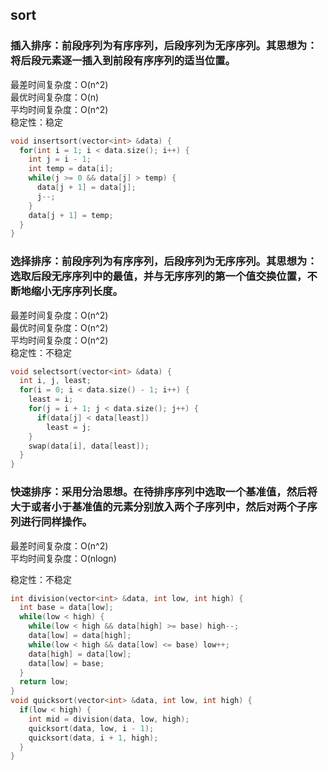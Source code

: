 ## sort

### 插入排序：前段序列为有序序列，后段序列为无序序列。其思想为：将后段元素逐一插入到前段有序序列的适当位置。

最差时间复杂度：O(n^2)  
最优时间复杂度：O(n)  
平均时间复杂度：O(n^2)  
稳定性：稳定  

```c++
void insertsort(vector<int> &data) {
  for(int i = 1; i < data.size(); i++) {
    int j = i - 1;
    int temp = data[i];
    while(j >= 0 && data[j] > temp) {
      data[j + 1] = data[j];
      j--;
    }
    data[j + 1] = temp;
  }
}
```

### 选择排序：前段序列为有序序列，后段序列为无序序列。其思想为：选取后段无序序列中的最值，并与无序序列的第一个值交换位置，不断地缩小无序序列长度。

最差时间复杂度：O(n^2)  
最优时间复杂度：O(n^2)  
平均时间复杂度：O(n^2)  
稳定性：不稳定  

```c++
void selectsort(vector<int> &data) {
  int i, j, least;
  for(i = 0; i < data.size() - 1; i++) {
    least = i;
    for(j = i + 1; j < data.size(); j++) {
      if(data[j] < data[least])
        least = j;
    }
    swap(data[i], data[least]);
  }
}
```

### 快速排序：采用分治思想。在待排序序列中选取一个基准值，然后将大于或者小于基准值的元素分别放入两个子序列中，然后对两个子序列进行同样操作。

最差时间复杂度：O(n^2)  
平均时间复杂度：O(nlogn)  

稳定性：不稳定  

```c++
int division(vector<int> &data, int low, int high) {
  int base = data[low];
  while(low < high) {
    while(low < high && data[high] >= base) high--;
    data[low] = data[high];
    while(low < high && data[low] <= base) low++;
    data[high] = data[low];
    data[low] = base;
  }
  return low;
}
void quicksort(vector<int> &data, int low, int high) {
  if(low < high) {
    int mid = division(data, low, high);
    quicksort(data, low, i - 1);
    quicksort(data, i + 1, high);
  }
}
```
